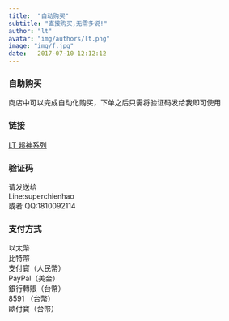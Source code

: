 ```yaml
---
title:  "自动购买"
subtitle: "直接购买,无需多说!"
author: "lt"
avatar: "img/authors/lt.png"
image: "img/f.jpg"
date:   2017-07-10 12:12:12
---
```


### 自助购买
商店中可以完成自动化购买，下单之后只需将验证码发给我即可使用

### 链接
<a href="https://selly.gg/p/63666834
" target="_blank"> LT 超神系列</a>


### 验证码
请发送给  
Line:superchienhao  
或者
QQ:1810092114

### 支付方式
以太幣  
比特幣  
支付寶（人民幣）  
PayPal（美金）  
銀行轉賬（台幣）  
8591 （台幣）  
歐付寶（台幣）  
